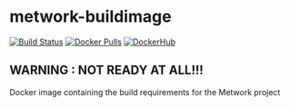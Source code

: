 # metwork-buildimage

[![Build Status](https://travis-ci.org/Hawker65/metwork-buildimage.svg?branch=master)](https://travis-ci.org/Hawker65/metwork-buildimage)
[![Docker Pulls](https://img.shields.io/docker/pulls/hawker65/metwork-buildimage.svg)](https://hub.docker.com/r/hawker65/metwork-buildimage)
[![DockerHub](https://img.shields.io/badge/docker%20hub-link-green.svg)](https://hub.docker.com/r/hawker65/metwork-buildimage)

## **WARNING : NOT READY AT ALL!!!**

Docker image containing the build requirements for the Metwork project
